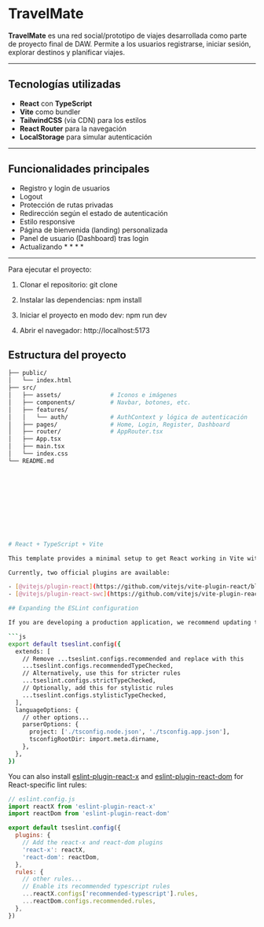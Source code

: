 
# TravelMate

**TravelMate** es una red social/prototipo de viajes desarrollada como parte de proyecto final de DAW. Permite a los usuarios registrarse, iniciar sesión, explorar destinos y planificar viajes.

---

## Tecnologías utilizadas

- **React** con **TypeScript**
- **Vite** como bundler
- **TailwindCSS** (vía CDN) para los estilos
- **React Router** para la navegación
- **LocalStorage** para simular autenticación

---

## Funcionalidades principales

- Registro y login de usuarios
- Logout
- Protección de rutas privadas
- Redirección según el estado de autenticación
- Estilo responsive
- Página de bienvenida (landing) personalizada
- Panel de usuario (Dashboard) tras login
- Actualizando * * * *

---


Para ejecutar el proyecto: 

1. Clonar el repositorio:
git clone


2. Instalar las dependencias:
npm install

3. Iniciar el proyecto en modo dev:
npm run dev

4. Abrir el navegador:
http://localhost:5173


## Estructura del proyecto

```bash
├── public/
│   └── index.html
├── src/
│   ├── assets/              # Iconos e imágenes
│   ├── components/          # Navbar, botones, etc.
│   ├── features/
│   │   └── auth/            # AuthContext y lógica de autenticación
│   ├── pages/               # Home, Login, Register, Dashboard
│   ├── router/              # AppRouter.tsx
│   ├── App.tsx
│   ├── main.tsx
│   └── index.css
└── README.md











# React + TypeScript + Vite

This template provides a minimal setup to get React working in Vite with HMR and some ESLint rules.

Currently, two official plugins are available:

- [@vitejs/plugin-react](https://github.com/vitejs/vite-plugin-react/blob/main/packages/plugin-react) uses [Babel](https://babeljs.io/) for Fast Refresh
- [@vitejs/plugin-react-swc](https://github.com/vitejs/vite-plugin-react/blob/main/packages/plugin-react-swc) uses [SWC](https://swc.rs/) for Fast Refresh

## Expanding the ESLint configuration

If you are developing a production application, we recommend updating the configuration to enable type-aware lint rules:

```js
export default tseslint.config({
  extends: [
    // Remove ...tseslint.configs.recommended and replace with this
    ...tseslint.configs.recommendedTypeChecked,
    // Alternatively, use this for stricter rules
    ...tseslint.configs.strictTypeChecked,
    // Optionally, add this for stylistic rules
    ...tseslint.configs.stylisticTypeChecked,
  ],
  languageOptions: {
    // other options...
    parserOptions: {
      project: ['./tsconfig.node.json', './tsconfig.app.json'],
      tsconfigRootDir: import.meta.dirname,
    },
  },
})
```

You can also install [eslint-plugin-react-x](https://github.com/Rel1cx/eslint-react/tree/main/packages/plugins/eslint-plugin-react-x) and [eslint-plugin-react-dom](https://github.com/Rel1cx/eslint-react/tree/main/packages/plugins/eslint-plugin-react-dom) for React-specific lint rules:

```js
// eslint.config.js
import reactX from 'eslint-plugin-react-x'
import reactDom from 'eslint-plugin-react-dom'

export default tseslint.config({
  plugins: {
    // Add the react-x and react-dom plugins
    'react-x': reactX,
    'react-dom': reactDom,
  },
  rules: {
    // other rules...
    // Enable its recommended typescript rules
    ...reactX.configs['recommended-typescript'].rules,
    ...reactDom.configs.recommended.rules,
  },
})
```
